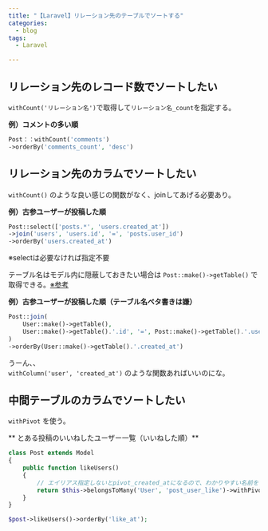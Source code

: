 ```yaml
---
title: "【Laravel】リレーション先のテーブルでソートする"
categories:
  - blog
tags:
  - Laravel

---
```


## リレーション先のレコード数でソートしたい  
  
`withCount('リレーション名')`で取得して`リレーション名_count`を指定する。  
  
**例）コメントの多い順**  

```php
Post：：withCount('comments')
->orderBy('comments_count', 'desc')
```

## リレーション先のカラムでソートしたい  
  
`withCount()` のような良い感じの関数がなく、joinしてあげる必要あり。  
  
**例）古参ユーザーが投稿した順**  

```php
Post::select(['posts.*', 'users.created_at'])
->join('users', 'users.id', '=', 'posts.user_id')
->orderBy('users.created_at')
```

※selectは必要なければ指定不要  
  
テーブル名はモデル内に隠蔽しておきたい場合は `Post::make()->getTable()` で取得できる。[※参考](https://qiita.com/youstr/items/7849e9335f9cc9b213ed)  
  
**例）古参ユーザーが投稿した順（テーブル名ベタ書きは嫌）**  

```php
Post::join(
    User::make()->getTable(),
    User::make()->getTable().'.id', '=', Post::make()->getTable().'.user_id'
)
->orderBy(User::make()->getTable().'.created_at')
```

うーん、、  
`withColumn('user', 'created_at')` のような関数あればいいのにな。  
  
## 中間テーブルのカラムでソートしたい  
  
`withPivot` を使う。  
  
  
** とある投稿のいいねしたユーザー一覧（いいねした順）**  

```php
class Post extends Model
{
    public function likeUsers()
    {
        // エイリアス指定しないとpivot_created_atになるので、わかりやすい名前をつけるのおすすめ
        return $this->belongsToMany('User', 'post_user_like')->withPivot('created_at as like_at');
    }
}

$post->likeUsers()->orderBy('like_at');
```  
